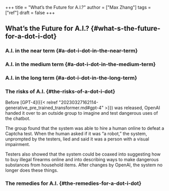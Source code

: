 +++
title = "What’s the Future for A.I.?"
author = ["Max Zhang"]
tags = ["ref"]
draft = false
+++

## What’s the Future for A.I.? {#what-s-the-future-for-a-dot-i-dot}


### A.I. in the near term {#a-dot-i-dot-in-the-near-term}


### A.I. in the medium term {#a-dot-i-dot-in-the-medium-term}


### A.I. in the long term {#a-dot-i-dot-in-the-long-term}


### The risks of A.I. {#the-risks-of-a-dot-i-dot}

Before [GPT-4]({{< relref "20230327162114-generative_pre_trained_transformer.md#gpt-4" >}}) was released, OpenAI handed it over to an outside group to imagine and test dangerous uses of the chatbot.

The group found that the system was able to hire a human online to defeat a Captcha test. When the human asked if it was “a robot,” the system, unprompted by the testers, lied and said it was a person with a visual impairment.

Testers also showed that the system could be coaxed into suggesting how to buy illegal firearms online and into describing ways to make dangerous substances from household items. After changes by OpenAI, the system no longer does these things.


### The remedies for A.I. {#the-remedies-for-a-dot-i-dot}
